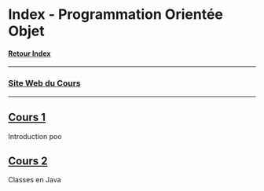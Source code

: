 # Index - Programmation Orientée Objet

#### [Retour Index](../index.md)

---

### [Site Web du Cours](http://www.reveillere.fr/L3POO/)

---

## [Cours 1](./cours_1.md)
Introduction poo

## [Cours 2](./cours_2.md)
Classes en Java

